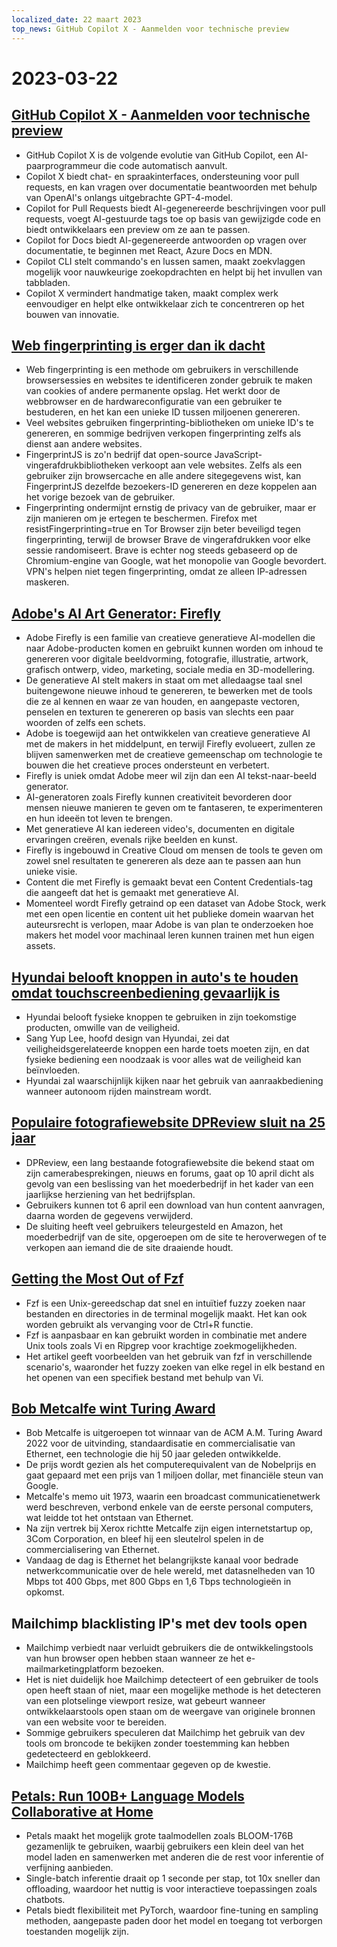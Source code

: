 ```yaml
---
localized_date: 22 maart 2023
top_news: GitHub Copilot X - Aanmelden voor technische preview
---
```


# 2023-03-22

## [GitHub Copilot X - Aanmelden voor technische preview](https://github.blog/2023-03-22-github-copilot-x-the-ai-powered-developer-experience/?ref=hackernewsgpt.com)

- GitHub Copilot X is de volgende evolutie van GitHub Copilot, een AI-paarprogrammeur die code automatisch aanvult.
- Copilot X biedt chat- en spraakinterfaces, ondersteuning voor pull requests, en kan vragen over documentatie beantwoorden met behulp van OpenAI's onlangs uitgebrachte GPT-4-model.
- Copilot for Pull Requests biedt AI-gegenereerde beschrijvingen voor pull requests, voegt AI-gestuurde tags toe op basis van gewijzigde code en biedt ontwikkelaars een preview om ze aan te passen.
- Copilot for Docs biedt AI-gegenereerde antwoorden op vragen over documentatie, te beginnen met React, Azure Docs en MDN.
- Copilot CLI stelt commando's en lussen samen, maakt zoekvlaggen mogelijk voor nauwkeurige zoekopdrachten en helpt bij het invullen van tabbladen.
- Copilot X vermindert handmatige taken, maakt complex werk eenvoudiger en helpt elke ontwikkelaar zich te concentreren op het bouwen van innovatie.

## [Web fingerprinting is erger dan ik dacht](https://www.bitestring.com/posts/2023-03-19-web-fingerprinting-is-worse-than-I-thought.html?ref=hackernewsgpt.com)

- Web fingerprinting is een methode om gebruikers in verschillende browsersessies en websites te identificeren zonder gebruik te maken van cookies of andere permanente opslag. Het werkt door de webbrowser en de hardwareconfiguratie van een gebruiker te bestuderen, en het kan een unieke ID tussen miljoenen genereren.
- Veel websites gebruiken fingerprinting-bibliotheken om unieke ID's te genereren, en sommige bedrijven verkopen fingerprinting zelfs als dienst aan andere websites.
- FingerprintJS is zo'n bedrijf dat open-source JavaScript-vingerafdrukbibliotheken verkoopt aan vele websites. Zelfs als een gebruiker zijn browsercache en alle andere sitegegevens wist, kan FingerprintJS dezelfde bezoekers-ID genereren en deze koppelen aan het vorige bezoek van de gebruiker.
- Fingerprinting ondermijnt ernstig de privacy van de gebruiker, maar er zijn manieren om je ertegen te beschermen. Firefox met resistFingerprinting=true en Tor Browser zijn beter beveiligd tegen fingerprinting, terwijl de browser Brave de vingerafdrukken voor elke sessie randomiseert. Brave is echter nog steeds gebaseerd op de Chromium-engine van Google, wat het monopolie van Google bevordert. VPN's helpen niet tegen fingerprinting, omdat ze alleen IP-adressen maskeren.

## [Adobe's AI Art Generator: Firefly](https://www.adobe.com/sensei/generative-ai/firefly.html?ref=hackernewsgpt.com)

- Adobe Firefly is een familie van creatieve generatieve AI-modellen die naar Adobe-producten komen en gebruikt kunnen worden om inhoud te genereren voor digitale beeldvorming, fotografie, illustratie, artwork, grafisch ontwerp, video, marketing, sociale media en 3D-modellering.
- De generatieve AI stelt makers in staat om met alledaagse taal snel buitengewone nieuwe inhoud te genereren, te bewerken met de tools die ze al kennen en waar ze van houden, en aangepaste vectoren, penselen en texturen te genereren op basis van slechts een paar woorden of zelfs een schets.
- Adobe is toegewijd aan het ontwikkelen van creatieve generatieve AI met de makers in het middelpunt, en terwijl Firefly evolueert, zullen ze blijven samenwerken met de creatieve gemeenschap om technologie te bouwen die het creatieve proces ondersteunt en verbetert.
- Firefly is uniek omdat Adobe meer wil zijn dan een AI tekst-naar-beeld generator.
- AI-generatoren zoals Firefly kunnen creativiteit bevorderen door mensen nieuwe manieren te geven om te fantaseren, te experimenteren en hun ideeën tot leven te brengen.
- Met generatieve AI kan iedereen video's, documenten en digitale ervaringen creëren, evenals rijke beelden en kunst.
- Firefly is ingebouwd in Creative Cloud om mensen de tools te geven om zowel snel resultaten te genereren als deze aan te passen aan hun unieke visie.
- Content die met Firefly is gemaakt bevat een Content Credentials-tag die aangeeft dat het is gemaakt met generatieve AI.
- Momenteel wordt Firefly getraind op een dataset van Adobe Stock, werk met een open licentie en content uit het publieke domein waarvan het auteursrecht is verlopen, maar Adobe is van plan te onderzoeken hoe makers het model voor machinaal leren kunnen trainen met hun eigen assets.

## [Hyundai belooft knoppen in auto's te houden omdat touchscreenbediening gevaarlijk is](https://www.thedrive.com/news/hyundai-promises-to-keep-buttons-in-cars-because-touchscreen-controls-are-dangerous?ref=hackernewsgpt.com)

- Hyundai belooft fysieke knoppen te gebruiken in zijn toekomstige producten, omwille van de veiligheid.
- Sang Yup Lee, hoofd design van Hyundai, zei dat veiligheidsgerelateerde knoppen een harde toets moeten zijn, en dat fysieke bediening een noodzaak is voor alles wat de veiligheid kan beïnvloeden.
- Hyundai zal waarschijnlijk kijken naar het gebruik van aanraakbediening wanneer autonoom rijden mainstream wordt.

## [Populaire fotografiewebsite DPReview sluit na 25 jaar](https://www.dpreview.com/news/5901145460/dpreview-com-to-close?ref=hackernewsgpt.com)

- DPReview, een lang bestaande fotografiewebsite die bekend staat om zijn camerabesprekingen, nieuws en forums, gaat op 10 april dicht als gevolg van een beslissing van het moederbedrijf in het kader van een jaarlijkse herziening van het bedrijfsplan.
- Gebruikers kunnen tot 6 april een download van hun content aanvragen, daarna worden de gegevens verwijderd.
- De sluiting heeft veel gebruikers teleurgesteld en Amazon, het moederbedrijf van de site, opgeroepen om de site te heroverwegen of te verkopen aan iemand die de site draaiende houdt.

## [Getting the Most Out of Fzf](https://andrew-quinn.me/fzf/?ref=hackernewsgpt.com)

- Fzf is een Unix-gereedschap dat snel en intuïtief fuzzy zoeken naar bestanden en directories in de terminal mogelijk maakt. Het kan ook worden gebruikt als vervanging voor de Ctrl+R functie.
- Fzf is aanpasbaar en kan gebruikt worden in combinatie met andere Unix tools zoals Vi en Ripgrep voor krachtige zoekmogelijkheden.
- Het artikel geeft voorbeelden van het gebruik van fzf in verschillende scenario's, waaronder het fuzzy zoeken van elke regel in elk bestand en het openen van een specifiek bestand met behulp van Vi.

## [Bob Metcalfe wint Turing Award](https://amturing.acm.org/?2023=&ref=hackernewsgpt.com)

- Bob Metcalfe is uitgeroepen tot winnaar van de ACM A.M. Turing Award 2022 voor de uitvinding, standaardisatie en commercialisatie van Ethernet, een technologie die hij 50 jaar geleden ontwikkelde.
- De prijs wordt gezien als het computerequivalent van de Nobelprijs en gaat gepaard met een prijs van 1 miljoen dollar, met financiële steun van Google.
- Metcalfe's memo uit 1973, waarin een broadcast communicatienetwerk werd beschreven, verbond enkele van de eerste personal computers, wat leidde tot het ontstaan van Ethernet.
- Na zijn vertrek bij Xerox richtte Metcalfe zijn eigen internetstartup op, 3Com Corporation, en bleef hij een sleutelrol spelen in de commercialisering van Ethernet.
- Vandaag de dag is Ethernet het belangrijkste kanaal voor bedrade netwerkcommunicatie over de hele wereld, met datasnelheden van 10 Mbps tot 400 Gbps, met 800 Gbps en 1,6 Tbps technologieën in opkomst.

## Mailchimp blacklisting IP's met dev tools open

- Mailchimp verbiedt naar verluidt gebruikers die de ontwikkelingstools van hun browser open hebben staan wanneer ze het e-mailmarketingplatform bezoeken.
- Het is niet duidelijk hoe Mailchimp detecteert of een gebruiker de tools open heeft staan of niet, maar een mogelijke methode is het detecteren van een plotselinge viewport resize, wat gebeurt wanneer ontwikkelaarstools open staan om de weergave van originele bronnen van een website voor te bereiden.
- Sommige gebruikers speculeren dat Mailchimp het gebruik van dev tools om broncode te bekijken zonder toestemming kan hebben gedetecteerd en geblokkeerd.
- Mailchimp heeft geen commentaar gegeven op de kwestie.

## [Petals: Run 100B+ Language Models Collaborative at Home](https://petals.ml/?ref=hackernewsgpt.com)

- Petals maakt het mogelijk grote taalmodellen zoals BLOOM-176B gezamenlijk te gebruiken, waarbij gebruikers een klein deel van het model laden en samenwerken met anderen die de rest voor inferentie of verfijning aanbieden.
- Single-batch inferentie draait op 1 seconde per stap, tot 10x sneller dan offloading, waardoor het nuttig is voor interactieve toepassingen zoals chatbots.
- Petals biedt flexibiliteit met PyTorch, waardoor fine-tuning en sampling methoden, aangepaste paden door het model en toegang tot verborgen toestanden mogelijk zijn.

